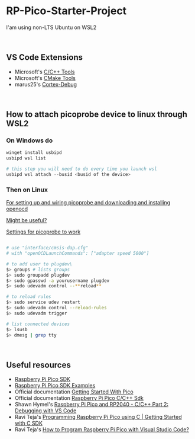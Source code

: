 # RP-Pico-Starter-Project

I'am using non-LTS Ubuntu on WSL2

&nbsp;

## VS Code Extensions

- Microsoft's [C/C++ Tools](https://marketplace.visualstudio.com/items?itemName=ms-vscode.cpptools)
- Microsoft's [CMake Tools](https://marketplace.visualstudio.com/items?itemName=ms-vscode.cmake-tools)
- marus25's [Cortex-Debug](https://marketplace.visualstudio.com/items?itemName=marus25.cortex-debug)

&nbsp;

## How to attach picoprobe device to linux through WSL2

### On Windows do

```powershell
winget install usbipd
usbipd wsl list

# this step you will need to do every time you launch wsl
usbipd wsl attach --busid <busid of the device>
```

### Then on Linux

[For setting up and wiring picoprobe and downloading and installing openocd](https://datasheets.raspberrypi.com/pico/getting-started-with-pico.pdf)

[Might be useful?](https://github.com/dorssel/usbipd-win/wiki/WSL-support)

[Settings for picoprobe to work](https://github.com/raspberrypi/picoprobe/issues/48)

```sh

# use "interface/cmsis-dap.cfg" 
# with "openOCDLaunchCommands": ["adapter speed 5000"]

# to add user to plugdev\
$> groups # lists groups
$> sudo groupadd plugdev
$> sudo gpasswd -a yourusername plugdev
$> sudo udevadm control --**reload**

# to reload rules
$> sudo service udev restart
$> sudo udevadm control --reload-rules
$> sudo udevadm trigger

# list connected devices
$> lsusb
$> dmesg | grep tty
```

&nbsp;

## Useful resources

- [Raspberry Pi Pico SDK](https://github.com/raspberrypi/pico-sdk)
- [Raspberry Pi Pico SDK Examples](https://github.com/raspberrypi/pico-examples)
- Official documentation [Getting Started With Pico](https://datasheets.raspberrypi.com/pico/getting-started-with-pico.pdf)
- Official documentation [Raspberry Pi Pico C/C++ Sdk](https://datasheets.raspberrypi.com/pico/raspberry-pi-pico-c-sdk.pdf)
- Shawn Hymel's [Raspberry Pi Pico and RP2040 - C/C++ Part 2: Debugging with VS Code](https://www.digikey.be/en/maker/projects/raspberry-pi-pico-and-rp2040-cc-part-2-debugging-with-vs-code/470abc7efb07432b82c95f6f67f184c0)
- Ravi Teja's [Programming Raspberry Pi Pico using C | Getting Started with C SDK](https://www.electronicshub.org/program-raspberry-pi-pico-using-c/)
- Ravi Teja's [How to Program Raspberry Pi Pico with Visual Studio Code?](https://www.electronicshub.org/program-raspberry-pi-pico-with-visual-studio-code/)
